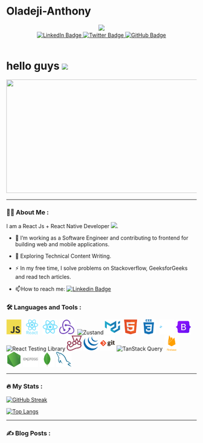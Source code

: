 # Oladeji-Anthony

<div id="header" align="center">
  <img src="https://media.giphy.com/media/dMLmQfCO7lCA2gX3tw/giphy.gif" width="100"/>
</div>

<div id="badges" align="center">
  <a href="linkedin.com/in/oladejianthony">
    <img src="https://img.shields.io/badge/LinkedIn-blue?style=for-the-badge&logo=linkedin&logoColor=white" alt="LinkedIn Badge"/>
  </a>
  <a href="https://twitter.com/OladejiAnthony1">
    <img src="https://img.shields.io/badge/Twitter-blue?style=for-the-badge&logo=twitter&logoColor=white" alt="Twitter Badge"/>
  </a>
  <a href="https://github.com/OladejiAnthony">
    <img src="https://img.shields.io/badge/github-darkgreen?style=for-the-badge&logo=github&logoColor=white" alt="GitHub Badge"/>
  </a>
</div>

<div align="center">
  <img src="https://komarev.com/ghpvc/?username=OladejiAnthony&style=flat-square&color=blue" alt=""/>
</div>

<h1>
  hello guys
  <img src="https://media.giphy.com/media/hvRJCLFzcasrR4ia7z/giphy.gif" width="30px"/>
</h1>

<div align="center">
  <img src="https://media.giphy.com/media/dWesBcTLavkZuG35MI/giphy.gif" width="600" height="300"/>
</div>

---

### :man_technologist: About Me :

I am a React Js + React Native Developer <img src="https://media.giphy.com/media/WUlplcMpOCEmTGBtBW/giphy.gif" width="30">.

- :telescope: I’m working as a Software Engineer and contributing to frontend for building web and mobile applications.

- :seedling: Exploring Technical Content Writing.

- :zap: In my free time, I solve problems on Stackoverflow, GeeksforGeeks and read tech articles.

- :mailbox:How to reach me: [![Linkedin Badge](https://img.shields.io/badge/-Anthony-blue?style=flat&logo=Linkedin&logoColor=white)](https://www.linkedin.com/in/oladejianthony)


### :hammer_and_wrench: Languages and Tools :

<div>
  <img src="https://github.com/devicons/devicon/blob/master/icons/javascript/javascript-original.svg" title="JavaScript" alt="JavaScript" width="40" height="40"/>&nbsp;
  <img src="https://github.com/devicons/devicon/blob/master/icons/react/react-original-wordmark.svg" title="React" alt="React" width="40" height="40"/>&nbsp;
  <img src="https://raw.githubusercontent.com/devicons/devicon/master/icons/react/react-original.svg" title="React Native" alt="React Native" width="40" height="40"/>
  <img src="https://github.com/devicons/devicon/blob/master/icons/redux/redux-original.svg" title="Redux" alt="Redux " width="40" height="40"/>&nbsp;
  <img src="https://raw.githubusercontent.com/pmndrs/zustand/main/resources/logo.svg" title="Zustand" alt="Zustand" width="40" height="40"/>
  <img src="https://github.com/devicons/devicon/blob/master/icons/materialui/materialui-original.svg" title="Material UI" alt="Material UI" width="40" height="40"/>&nbsp;
  <img src="https://github.com/devicons/devicon/blob/master/icons/html5/html5-original.svg" title="HTML5" alt="HTML" width="40" height="40"/>&nbsp;
  <img src="https://github.com/devicons/devicon/blob/master/icons/css3/css3-plain-wordmark.svg"  title="CSS3" alt="CSS" width="40" height="40"/>&nbsp;
  <img src="https://raw.githubusercontent.com/devicons/devicon/1119b9f84c0290e0f0b38982099a2bd027a48bf1/icons/tailwindcss/tailwindcss-original-wordmark.svg" title="Tailwind" **alt="Tailwind" width="40" height="40"/>
  <img src="https://raw.githubusercontent.com/devicons/devicon/1119b9f84c0290e0f0b38982099a2bd027a48bf1/icons/bootstrap/bootstrap-original.svg" title="jQuery" **alt="jQuery" width="40" height="40"/>
  <img src="https://raw.githubusercontent.com/testing-library/react-testing-library/main/other/goat.png" title="React Testing Library" alt="React Testing Library" width="40" height="40"/>
  <img src="https://raw.githubusercontent.com/devicons/devicon/1119b9f84c0290e0f0b38982099a2bd027a48bf1/icons/jest/jest-plain.svg" title="Jest" **alt="Jest" width="40" height="40"/>
  <img src="https://raw.githubusercontent.com/devicons/devicon/1119b9f84c0290e0f0b38982099a2bd027a48bf1/icons/jquery/jquery-original.svg" title="jQuery" **alt="JQuery" width="40" height="40"/>
  <img src="https://github.com/devicons/devicon/blob/master/icons/git/git-original-wordmark.svg" title="Git" **alt="Git" width="40" height="40"/>
  <img src="https://raw.githubusercontent.com/TanStack/query/main/media/logo/dark/single-word/logo.svg" title="TanStack Query" alt="TanStack Query" width="40" height="40"/>
  <img src="https://github.com/devicons/devicon/blob/master/icons/firebase/firebase-plain-wordmark.svg" title="Firebase" alt="Firebase" width="40" height="40"/>&nbsp;
  <img src="https://raw.githubusercontent.com/devicons/devicon/master/icons/nodejs/nodejs-original.svg" title="Node.js" alt="Node.js" width="40" height="40"/>
  <img src="https://raw.githubusercontent.com/devicons/devicon/master/icons/express/express-original-wordmark.svg" title="Express" alt="Express" width="40" height="40"/>
  <img src="https://raw.githubusercontent.com/devicons/devicon/master/icons/mongodb/mongodb-original.svg" title="MongoDB" alt="MongoDB" width="40" height="40"/>
  <img src="https://raw.githubusercontent.com/devicons/devicon/master/icons/mysql/mysql-original.svg" title="MySQL" alt="MySQL" width="40" height="40"/>
  
</div>

---

### :fire: My Stats :

[![GitHub Streak](http://github-readme-streak-stats.herokuapp.com?user=OladejiAnthony&theme=dark&background=000000)](https://git.io/streak-stats)

[![Top Langs](https://github-readme-stats.vercel.app/api/top-langs/?username=OladejiAnthony&layout=compact&theme=vision-friendly-dark)](https://github.com/OladejiAnthony/github-readme-stats)


---

### :writing_hand: Blog Posts :

<!-- BLOG-POST-LIST:START -->
<!-- BLOG-POST-LIST:END -->



























